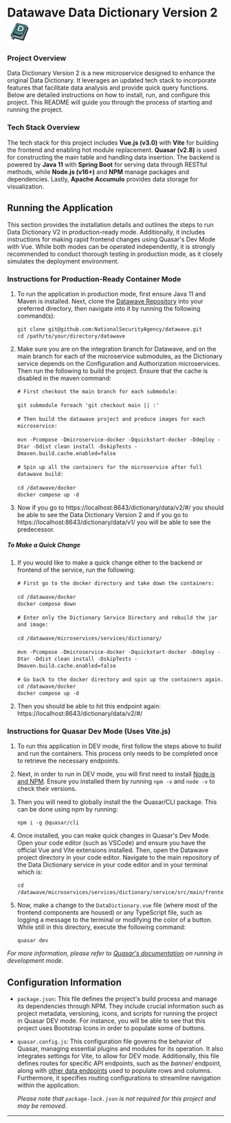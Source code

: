 # <p style="margin-bottom: 0px">Datawave Data Dictionary Version 2 <img src="./public/favicon.ico" style="width: 2em; height: 2em; vertical-align: middle;"></p>

### Project Overview
Data Dictionary Version 2 is a new microservice designed to enhance the original Data Dictionary. It leverages an updated tech stack to incorporate features that facilitate data analysis and provide quick query functions. Below are detailed instructions on how to install, run, and configure this project. This README will guide you through the process of starting and running the project.

### Tech Stack Overview
The tech stack for this project includes **Vue.js (v3.0)** with **Vite** for building the frontend and enabling hot module replacement. **Quasar (v2.8)** is used for constructing the main table and handling data insertion. The backend is powered by **Java 11** with **Spring Boot** for serving data through RESTful methods, while **Node.js (v16+)** and **NPM** manage packages and dependencies. Lastly, **Apache Accumulo** provides data storage for visualization.

## Running the Application
This section provides the installation details and outlines the steps to run Data Dictionary V2 in production-ready mode. Additionally, it includes instructions for making rapid frontend changes using Quasar's Dev Mode with Vue. While both modes can be operated independently, it is strongly recommended to conduct thorough testing in production mode, as it closely simulates the deployment environment.

### Instructions for Production-Ready Container Mode
1. To run the application in production mode, first ensure Java 11 and Maven is installed. Next, clone the [Datawave Repository](https://github.com/NationalSecurityAgency/datawave) into your preferred directory, then navigate into it by running the following command(s):

    ```
    git clone git@github.com:NationalSecurityAgency/datawave.git
    cd /path/to/your/directory/datawave
    ```

2. Make sure you are on the integration branch for Datawave, and on the main branch for each of the microservice submodules, as the Dictionary service depends on the Configuration and Authorization microservices. Then run the following to build the project. Ensure that the cache is disabled in the maven command:

    ```
    # First checkout the main branch for each submodule:

    git submodule foreach 'git checkout main || :'

    # Then build the datawave project and produce images for each microservice:

    mvn -Pcompose -Dmicroservice-docker -Dquickstart-docker -Ddeploy -Dtar -Ddist clean install -DskipTests -Dmaven.build.cache.enabled=false

    # Spin up all the containers for the microservice after full datawave build:

    cd /datawave/docker
    docker compose up -d
    ```

3. Now if you go to https://localhost:8643/dictionary/data/v2/#/ you should be able to see the Data Dictionary Version 2 and if you go to https://localhost:8643/dictionary/data/v1/ you will be able to see the predecessor.

##### To Make a Quick Change
1. If you would like to make a quick change either to the backend or frontend of the service, run the following:

    ```
    # First go to the docker directory and take down the containers:

    cd /datawave/docker
    docker compose down

    # Enter only the Dictionary Service Directory and rebuild the jar and image:

    cd /datawave/microservices/services/dictionary/

    mvn -Pcompose -Dmicroservice-docker -Dquickstart-docker -Ddeploy -Dtar -Ddist clean install -DskipTests -Dmaven.build.cache.enabled=false

    # Go back to the docker directory and spin up the containers again.
    cd /datawave/docker
    docker compose up -d
    ```
2. Then you should be able to hit this endpoint again: https://localhost:8643/dictionary/data/v2/#/

### Instructions for Quasar Dev Mode (Uses Vite.js)
1. To run this application in DEV mode, first follow the steps above to build and run the containers. This process only needs to be completed once to retrieve the necessary endpoints.
2. Next, in order to run in DEV mode, you will first need to install [Node.js and NPM](https://nodejs.org/en/download/package-manager/). Ensure you installed them by running `npm -v` and `node -v` to check their versions.
3. Then you will need to globally install the the Quasar/CLI package. This can be done using npm by running:

    ```
    npm i -g @quasar/cli
    ```
4. Once installed, you can make quick changes in Quasar's Dev Mode. Open your code editor (such as VSCode) and ensure you have the official Vue and Vite extensions installed. Then, open the Datawave project directory in your code editor. Navigate to the main repository of the Data Dictionary service in your code editor and in your terminal which is:

    ```
    cd /datawave/microservices/services/dictionary/service/src/main/frontend
    ```
5. Now, make a change to the `DataDictionary.vue` file (where most of the frontend components are housed) or any TypeScript file, such as logging a message to the terminal or modifying the color of a button. While still in this directory, execute the following command:

    ```
    quasar dev
    ```
*For more information, please refer to [Quasar's documentation](https://quasar.dev/start/quasar-cli#running-without-the-global-quasar-cli) on running in development mode.*

## Configuration Information
- `package.json`: This file defines the project's build process and manage its dependencies through NPM. They include crucial information such as project metadata, versioning, icons, and scripts for running the project in Quasar DEV mode. For instance, you will be able to see that this project uses Bootstrap Icons in order to populate some of buttons.

- `quasar.config.js`: This configuration file governs the behavior of Quasar, managing essential plugins and modules for its operation. It also integrates settings for Vite, to allow for DEV mode. Additionally, this file defines routes for specific API endpoints, such as the *banner/* endpoint, along with [other data endpoints](https://github.com/NationalSecurityAgency/datawave-dictionary-service/blob/9b0568347e360f32392d4feee662d2ddf9eacd17/README.md) used to populate rows and columns. Furthermore, it specifies routing configurations to streamline navigation within the application.

  *Please note that `package-lock.json` is not required for this project and may be removed.*

***
